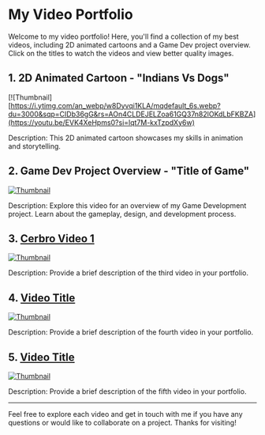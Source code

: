 # My Video Portfolio

Welcome to my video portfolio! Here, you'll find a collection of my best videos, including 2D animated cartoons and a Game Dev project overview. Click on the titles to watch the videos and view better quality images.

## 1. 2D Animated Cartoon - "Indians Vs Dogs"
[![Thumbnail][https://i.ytimg.com/an_webp/w8Dyvqi1KLA/mqdefault_6s.webp?du=3000&sqp=CIDb36gG&rs=AOn4CLDEJELZoa61GQ37n82lOKdLbFKBZA](https://youtu.be/EVK4XeHpms0?si=lqt7M-kxTzpdXy6w)

Description: This 2D animated cartoon showcases my skills in animation and storytelling.

## 2. Game Dev Project Overview - "Title of Game"
[![Thumbnail](link_to_thumbnail_image)](link_to_video)

Description: Explore this video for an overview of my Game Development project. Learn about the gameplay, design, and development process.

## 3. [Cerbro Video 1](link_to_video)
[![Thumbnail](link_to_thumbnail_image)](link_to_video)

Description: Provide a brief description of the third video in your portfolio.

## 4. [Video Title](link_to_video)
[![Thumbnail](link_to_thumbnail_image)](link_to_video)

Description: Provide a brief description of the fourth video in your portfolio.

## 5. [Video Title](link_to_video)
[![Thumbnail](link_to_thumbnail_image)](link_to_video)

Description: Provide a brief description of the fifth video in your portfolio.

---

Feel free to explore each video and get in touch with me if you have any questions or would like to collaborate on a project. Thanks for visiting!

